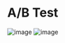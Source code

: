 # A/B Test
![image](https://user-images.githubusercontent.com/97919969/186537970-cc002cb4-746b-4804-88a4-65aefa6b6725.png)
![image](https://user-images.githubusercontent.com/97919969/186538073-7365c477-0243-4f16-8ed5-200ffe2a6411.png)
